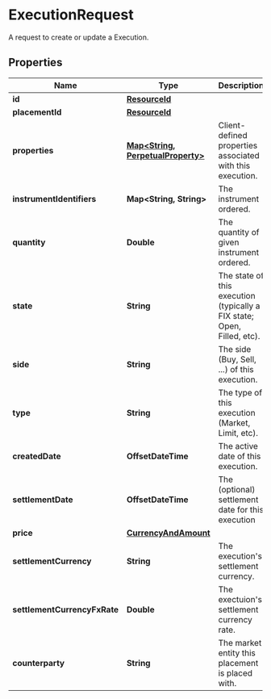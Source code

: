 

# ExecutionRequest

A request to create or update a Execution.

## Properties

Name | Type | Description | Notes
------------ | ------------- | ------------- | -------------
**id** | [**ResourceId**](ResourceId.md) |  | 
**placementId** | [**ResourceId**](ResourceId.md) |  | 
**properties** | [**Map&lt;String, PerpetualProperty&gt;**](PerpetualProperty.md) | Client-defined properties associated with this execution. |  [optional]
**instrumentIdentifiers** | **Map&lt;String, String&gt;** | The instrument ordered. | 
**quantity** | **Double** | The quantity of given instrument ordered. | 
**state** | **String** | The state of this execution (typically a FIX state; Open, Filled, etc). | 
**side** | **String** | The side (Buy, Sell, ...) of this execution. | 
**type** | **String** | The type of this execution (Market, Limit, etc). | 
**createdDate** | **OffsetDateTime** | The active date of this execution. | 
**settlementDate** | **OffsetDateTime** | The (optional) settlement date for this execution |  [optional]
**price** | [**CurrencyAndAmount**](CurrencyAndAmount.md) |  | 
**settlementCurrency** | **String** | The execution&#39;s settlement currency. | 
**settlementCurrencyFxRate** | **Double** | The exectuion&#39;s settlement currency rate. | 
**counterparty** | **String** | The market entity this placement is placed with. | 



